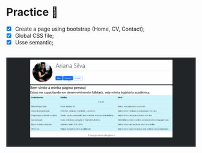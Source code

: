 # Practice 📝

- [x] Create a page using bootstrap (Home, CV, Contact);
- [x] Global CSS file;
- [x] Usse semantic;

<br>
<center>
<img src="img/aula07.gif">
</center>
<br>
